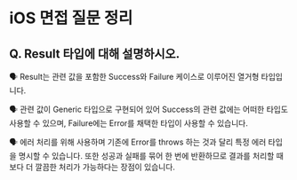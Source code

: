 # iOS 면접 질문 정리

## Q. Result 타입에 대해 설명하시오.

🗣️ Result는 관련 값을 포함한 Success와 Failure 케이스로 이루어진 열거형 타입입니다.

🗣️ 관련 값이 Generic 타입으로 구현되어 있어 Success의 관련 값에는 어떠한 타입도 사용할 수 있으며, Failure에는 Error를 채택한 타입이 사용할 수 있습니다.

🗣️ 에러 처리를 위해 사용하며 기존에 Error를 throws 하는 것과 달리 특정 에러 타입을 명시할 수 있습니다. 또한 성공과 실패를 묶어 한 번에 반환하므로 결과를 처리할 때 보다 더 깔끔한 처리가 가능하다는 장점이 있습니다.
